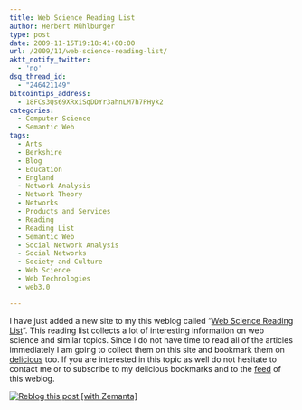 ```yaml
---
title: Web Science Reading List
author: Herbert Mühlburger
type: post
date: 2009-11-15T19:18:41+00:00
url: /2009/11/web-science-reading-list/
aktt_notify_twitter:
  - 'no'
dsq_thread_id:
  - "246421149"
bitcointips_address:
  - 18FCs3Qs69XRxiSqDDYr3ahnLM7h7PHyk2
categories:
  - Computer Science
  - Semantic Web
tags:
  - Arts
  - Berkshire
  - Blog
  - Education
  - England
  - Network Analysis
  - Network Theory
  - Networks
  - Products and Services
  - Reading
  - Reading List
  - Semantic Web
  - Social Network Analysis
  - Social Networks
  - Society and Culture
  - Web Science
  - Web Technologies
  - web3.0

---
```

I have just added a new site to my this weblog called &#8220;<a title="Web Science Reading List" href="http://blog.muehlburger.at/web-science-reading-list/" target="_self">Web Science Reading List</a>&#8220;. This reading list collects a lot of interesting information on web science and similar topics. Since I do not have time to read all of the articles immediately I am going to collect them on this site and bookmark them on [delicious][1] too. If you are interested in this topic as well do not hesitate to contact me or to subscribe to my delicious bookmarks and to the <a title="Feed" href="http://blog.muehlburger.at/feed/" target="_blank">feed</a> of this weblog.

<div class="zemanta-pixie">
  <a class="zemanta-pixie-a" title="Reblog this post [with Zemanta]" href="http://reblog.zemanta.com/zemified/13cd6dc9-e66b-4109-92a4-cb5fb637ac92/"><img class="zemanta-pixie-img" src="http://img.zemanta.com/reblog_e.png?x-id=13cd6dc9-e66b-4109-92a4-cb5fb637ac92" alt="Reblog this post [with Zemanta]" /></a><span class="zem-script more-related pretty-attribution"></span>
</div>

 [1]: http://delicious.com/muehlburger/webscience "delicious"